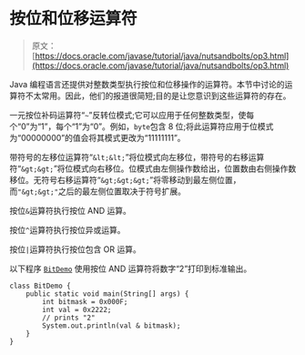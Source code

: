 # 按位和位移运算符

> 原文： [https://docs.oracle.com/javase/tutorial/java/nutsandbolts/op3.html](https://docs.oracle.com/javase/tutorial/java/nutsandbolts/op3.html)

Java 编程语言还提供对整数类型执行按位和位移操作的运算符。本节中讨论的运算符不太常用。因此，他们的报道很简短;目的是让您意识到这些运算符的存在。

一元按位补码运算符“`~`”反转位模式;它可以应用于任何整数类型，使每个“0”为“1”，每个“1”为“0”。例如，`byte`包含 8 位;将此运算符应用于位模式为“00000000”的值会将其模式更改为“11111111”。

带符号的左移位运算符“`&lt;&lt;`”将位模式向左移位，带符号的右移运算符“`&gt;&gt;`”将位模式向右移位。位模式由左侧操作数给出，位置数由右侧操作数移位。无符号右移运算符“`&gt;&gt;&gt;`”将零移动到最左侧位置，而`"&gt;&gt;"`之后的最左侧位置取决于符号扩展。

按位`&`运算符执行按位 AND 运算。

按位`^`运算符执行按位异或运算。

按位`|`运算符执行按位包含 OR 运算。

以下程序 [`BitDemo`](examples/BitDemo.java) 使用按位 AND 运算符将数字“2”打印到标准输出。

```
class BitDemo {
    public static void main(String[] args) {
        int bitmask = 0x000F;
        int val = 0x2222;
        // prints "2"
        System.out.println(val & bitmask);
    }
}

```